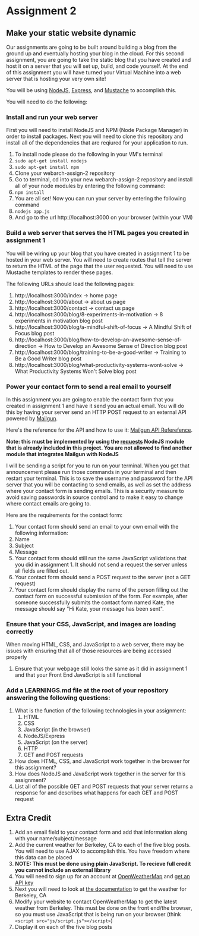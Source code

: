 # Assignment 2
## Make your static website dynamic

Our assignments are going to be built around building a blog from the ground up and eventually hosting your blog in the cloud. For this second assignment, you are going to take the static blog that you have created and host it on a server that you will set up, build, and code yourself. At the end of this assignment you will have turned your Virtual Machine into a web server that is hosting your very own site!

You will be using [NodeJS](https://nodejs.org/en/docs/), [Express](https://expressjs.com/en/4x/api.html), and [Mustache](https://mustache.github.io/mustache.5.html) to accomplish this.

You will need to do the following:

### Install and run your web server
First you will need to install NodeJS and NPM (Node Package Manager) in order to install packages. Next you will need to clone this repository and install all of the dependencies that are reqiured for your application to run.

1. To install node please do the following in your VM's terminal
 1. ```sudo apt-get install nodejs```
 2. ```sudo apt-get install npm```
2. Clone your webarch-assign-2 repository
3. Go to terminal, cd into your new webarch-assign-2 repository and install all of your node modules by entering the following command:
 1. ```npm install```
4. You are all set! Now you can run your server by entering the following command
 1. ```nodejs app.js```
5. And go to the url http://localhost:3000 on your browser (within your VM)

### Build a web server that serves the HTML pages you created in assignment 1
You will be wiring up your blog that you have created in assignment 1 to be hosted in your web server. You will need to create routes that tell the server to return the HTML of the page that the user requested. You will need to use Mustache templates to render these pages.

The following URLs should load the following pages:

1. http://localhost:3000/index -> home page
2. http://localhost:3000/about -> about us page
3. http://localhost:3000/contact -> contact us page
4. http://localhost:3000/blog/8-experiments-in-motivation -> 8 experiments in motivation blog post
5. http://localhost:3000/blog/a-mindful-shift-of-focus -> A Mindful Shift of Focus blog post
6. http://localhost:3000/blog/how-to-develop-an-awesome-sense-of-direction -> How to Develop an Awesome Sense of Direction blog post
7. http://localhost:3000/blog/training-to-be-a-good-writer -> Training to Be a Good Writer blog post
8. http://localhost:3000/blog/what-productivity-systems-wont-solve -> What Productivity Systems Won't Solve blog post

### Power your contact form to send a real email to yourself
In this assignment you are going to enable the contact form that you created in assignment 1 and have it send you an actual email. You will do this by having your server send an HTTP POST request to an external API powered by [Mailgun](http://www.mailgun.com). 

Here's the reference for the API and how to use it: [Mailgun API Referefence](https://documentation.mailgun.com/api-sending.html#sending).

**Note: this must be implemented by using the [requests](https://www.npmjs.com/package/request) NodeJS module that is already included in this project. You are not allowed to find another module that integrates Mailgun with NodeJS**

I will be sending a script for you to run on your terminal. When you get that announcement please run those commands in your terminal and then restart your terminal. This is to save the username and password for the API server that you will be contacting to send emails, as well as set the address where your contact form is sending emails. This is a security measure to avoid saving passwords in source control and to make it easy to change where contact emails are going to.

Here are the requirements for the contact form:

1. Your contact form should send an email to your own email with the following information:
 1. Name
 2. Subject
 3. Message
2. Your contact form should still run the same JavaScript validations that you did in assignment 1. It should not send a request the server unless all fields are filled out.
3. Your contact form should send a POST request to the server (not a GET request)
3. Your contact form should display the name of the person filling out the contact form on successful submission of the form. For example, after someone successfully submits the contact form named Kate, the message should say "Hi Kate, your message has been sent".

### Ensure that your CSS, JavaScript, and images are loading correctly

When moving HTML, CSS, and JavaScript to a web server, there may be issues with ensuring that all of those resources are being accessed properly

1. Ensure that your webpage still looks the same as it did in assignment 1 and that your Front End JavaScript is still functional

### Add a LEARNINGS.md file at the root of your repository answering the following questions:

 1. What is the function of the following technologies in your assignment:
    1. HTML
    2. CSS
    3. JavaScript (in the browser)
    4. NodeJS/Express
    5. JavaScript (on the server)
    6. HTTP
    7. GET and POST requests
 2. How does HTML, CSS, and JavaScript work together in the browser for this assignment?
 3. How does NodeJS and JavaScript work together in the server for this assignment?
 4. List all of the possible GET and POST requests that your server returns a response for and describes what happens for each GET and POST request

## Extra Credit
1. Add an email field to your contact form and add that information along with your name/subject/message
2. Add the current weather for Berkeley, CA to each of the five blog posts. You will need to use AJAX to accomplish this. You have freedom where this data can be placed
 1. **NOTE: This must be done using plain JavaScript. To recieve full credit you cannot include an external library**
 2. You will need to sign up for an account at [OpenWeatherMap](https://openweathermap.org) and [get an API key](http://openweathermap.org/appid)
 3. Next you will need to look at [the documentation](http://openweathermap.org/current) to get the weather for Berkeley, CA
 4. Modify your website to contact OpenWeatherMap to get the latest weather from Berkeley. This must be done on the front end/the browser, so you must use JavaScript that is being run on your browser (think ```<script src="js/script.js"></script>```)
 5. Display it on each of the five blog posts
 
